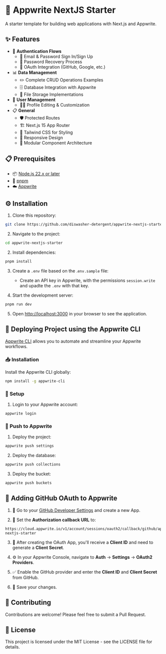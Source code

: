 # 🚀 Appwrite NextJS Starter

A starter template for building web applications with Next.js and Appwrite.

## ✨ Features

- 🔐 **Authentication Flows**
  - 📧 Email & Password Sign In/Sign Up
  - 🔄 Password Recovery Process
  - 🔑 OAuth Integration (GitHub, Google, etc.)
- 📊 **Data Management**
  - ✏️ Complete CRUD Operations Examples
  - 🗄️ Database Integration with Appwrite
  - 📁 File Storage Implementations
- 👤 **User Management**
  - 👨‍💻 Profile Editing & Customization
- 📋 **General**
  - 🛡️ Protected Routes
  - 🏗️ Next.js 15 App Router
  - 🎨 Tailwind CSS for Styling
  - 📱 Responsive Design
  - 🧩 Modular Component Architecture

## 📋 Prerequisites

- 📦 [Node.js 22.x or later](https://nodejs.org/en/download)
- 🔧 [pnpm](https://pnpm.io/)
- ☁️ [Appwrite](https://cloud.appwrite.io)

## ⚙️ Installation

1. Clone this repository:

```bash
git clone https://github.com/diswasher-detergent/appwrite-nextjs-starter.git
```

2. Navigate to the project:

```bash
cd appwrite-nextjs-starter
```

2. Install dependencies:

```bash
pnpm install
```

3. Create a `.env` file based on the .`env.sample` file:

   - Create an API key in Appwrite, with the permissions `session.write` and upadte the `.env` with that key.

4. Start the development server:

```bash
pnpm run dev
```

5. Open [http://localhost:3000](http://localhost:3000) in your browser to see the application.

## 🚢 Deploying Project using the Appwrite CLI

[Appwrite CLI](https://appwrite.io/docs/tooling/command-line/installation) allows you to automate and streamline your Appwrite workflows.

### 📥 Installation

Install the Appwrite CLI globally:

```bash
npm install -g appwrite-cli
```

### 🔧 Setup

1. Login to your Appwrite account:

```bash
appwrite login
```

### 🚀 Push to Appwrite

1. Deploy the project:

```bash
appwrite push settings
```

2. Deploy the database:

```bash
appwrite push collections
```

3. Deploy the bucket:

```bash
appwrite push buckets
```

## 🔑 Adding GitHub OAuth to Appwrite

1. 🔗 Go to your [GitHub Developer Settings](https://github.com/settings/apps) and create a new App.

2. 🔄 Set the **Authorization callback URL** to:

```
https://cloud.appwrite.io/v1/account/sessions/oauth2/callback/github/appwrite-nextjs-starter
```

3. 🔐 After creating the OAuth App, you'll receive a **Client ID** and need to generate a **Client Secret**.

4. ⚙️ In your Appwrite Console, navigate to **Auth** → **Settings** → **OAuth2 Providers**.

5. ✅ Enable the GitHub provider and enter the **Client ID** and **Client Secret** from GitHub.

6. 💾 Save your changes.

## 👥 Contributing

Contributions are welcome! Please feel free to submit a Pull Request.

## 📄 License

This project is licensed under the MIT License - see the LICENSE file for details.
